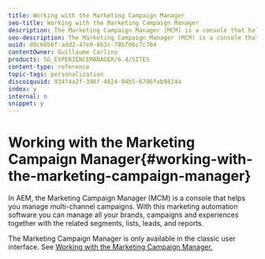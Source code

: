 ```yaml
---
title: Working with the Marketing Campaign Manager
seo-title: Working with the Marketing Campaign Manager
description: The Marketing Campaign Manager (MCM) is a console that helps you manage multi-channel campaigns
seo-description: The Marketing Campaign Manager (MCM) is a console that helps you manage multi-channel campaigns
uuid: d0c66b6f-add2-47e9-863c-78b706c7c704
contentOwner: Guillaume Carlino
products: SG_EXPERIENCEMANAGER/6.4/SITES
content-type: reference
topic-tags: personalization
discoiquuid: 934f4a2f-396f-4824-94b5-6796feb9814a
index: y
internal: n
snippet: y
---
```


# Working with the Marketing Campaign Manager{#working-with-the-marketing-campaign-manager}

In AEM, the Marketing Campaign Manager (MCM) is a console that helps you manage multi-channel campaigns. With this marketing automation software you can manage all your brands, campaigns and experiences together with the related segments, lists, leads, and reports.

The Marketing Campaign Manager is only available in the classic user interface. See [Working with the Marketing Campaign Manager.](/6-4/sites/classic-ui-authoring/using/classic-personalization-campaigns-mktg-manager.md)
